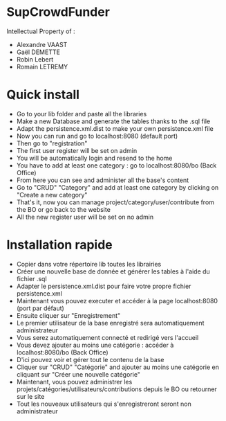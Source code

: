 SupCrowdFunder
==============

Intellectual Property of :

* Alexandre VAAST
* Gaël DEMETTE
* Robin Lebert
* Romain LETREMY

Quick install
=============
- Go to your lib folder and paste all the libraries
- Make a new Database and generate the tables thanks to the .sql file
- Adapt the persistence.xml.dist to make your own persistence.xml file
- Now you can run and go to localhost:8080 (default port)
- Then go to "registration"
- The first user register will be set on admin
- You will be automatically login and resend to the home
- You have to add at least one category : go to localhost:8080/bo (Back Office)
- From here you can see and administer all the base's content
- Go to "CRUD" "Category" and add at least one category by clicking on "Create a new category"
- That's it, now you can manage project/category/user/contribute from the BO or go back to the website
- All the new register user will be set on no admin

Installation rapide
===================
- Copier dans votre répertoire lib toutes les librairies
- Créer une nouvelle base de donnée et générer les tables à l'aide du fichier .sql
- Adapter le persistence.xml.dist pour faire votre propre fichier persistence.xml
- Maintenant vous pouvez executer et accéder à la page localhost:8080 (port par défaut)
- Ensuite cliquer sur "Enregistrement"
- Le premier utilisateur de la base enregistré sera automatiquement administrateur
- Vous serez automatiquement connecté et redirigé vers l'accueil
- Vous devez ajouter au moins une catégorie : accéder à localhost:8080/bo (Back Office)
- D'ici pouvez voir et gérer tout le contenu de la base
- Cliquer sur "CRUD" "Catégorie" and ajouter au moins une catégorie en cliquant sur "Créer une nouvelle catégorie"
- Maintenant, vous pouvez administrer les projets/catégories/utilisateurs/contributions depuis le BO ou retourner sur le site
- Tout les nouveaux utilisateurs qui s'enregistreront seront non administrateur